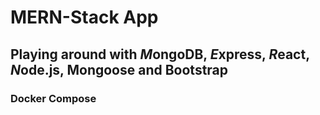 # MERN-Stack App

## Playing around with <i>M</i>ongoDB, <i>E</i>xpress, <i>R</i>eact, <i>N</i>ode.js, Mongoose and Bootstrap 
### Docker Compose
